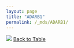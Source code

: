 ```yaml
---
layout: page
title: "ADARB1"
permalink: /_mds/ADARB1/
---
```


![](../../alns_9.28.22/aln_5HSAA002206_0.947.png?raw=true
)
[Back to Table](../../display)
